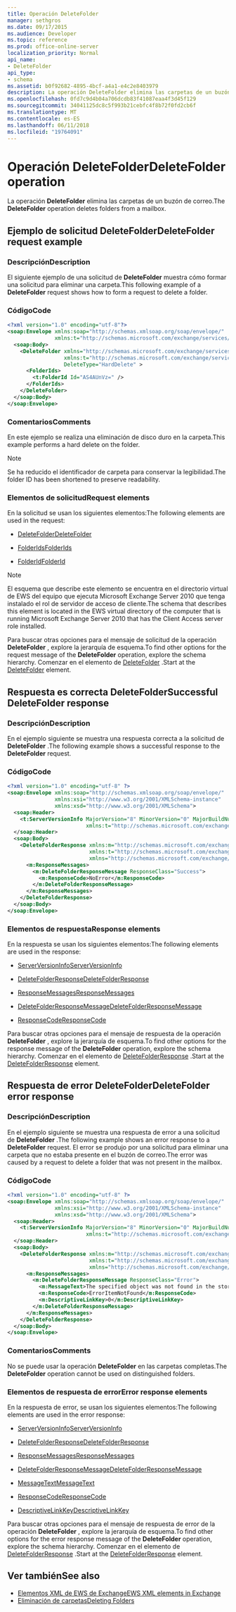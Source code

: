 ```yaml
---
title: Operación DeleteFolder
manager: sethgros
ms.date: 09/17/2015
ms.audience: Developer
ms.topic: reference
ms.prod: office-online-server
localization_priority: Normal
api_name:
- DeleteFolder
api_type:
- schema
ms.assetid: b0f92682-4895-4bcf-a4a1-e4c2e8403979
description: La operación DeleteFolder elimina las carpetas de un buzón de correo.
ms.openlocfilehash: 0fd7c9d4b04a706dcdb83f41087eaa4f3d45f129
ms.sourcegitcommit: 34041125dc8c5f993b21cebfc4f8b72f0fd2cb6f
ms.translationtype: MT
ms.contentlocale: es-ES
ms.lasthandoff: 06/11/2018
ms.locfileid: "19764091"
---
```

# <a name="deletefolder-operation"></a><span data-ttu-id="c5649-103">Operación DeleteFolder</span><span class="sxs-lookup"><span data-stu-id="c5649-103">DeleteFolder operation</span></span>

<span data-ttu-id="c5649-104">La operación **DeleteFolder** elimina las carpetas de un buzón de correo.</span><span class="sxs-lookup"><span data-stu-id="c5649-104">The **DeleteFolder** operation deletes folders from a mailbox.</span></span> 
  
## <a name="deletefolder-request-example"></a><span data-ttu-id="c5649-105">Ejemplo de solicitud DeleteFolder</span><span class="sxs-lookup"><span data-stu-id="c5649-105">DeleteFolder request example</span></span>

### <a name="description"></a><span data-ttu-id="c5649-106">Descripción</span><span class="sxs-lookup"><span data-stu-id="c5649-106">Description</span></span>

<span data-ttu-id="c5649-107">El siguiente ejemplo de una solicitud de **DeleteFolder** muestra cómo formar una solicitud para eliminar una carpeta.</span><span class="sxs-lookup"><span data-stu-id="c5649-107">This following example of a **DeleteFolder** request shows how to form a request to delete a folder.</span></span> 
  
### <a name="code"></a><span data-ttu-id="c5649-108">Código</span><span class="sxs-lookup"><span data-stu-id="c5649-108">Code</span></span>

```XML
<?xml version="1.0" encoding="utf-8"?>
<soap:Envelope xmlns:soap="http://schemas.xmlsoap.org/soap/envelope/"
               xmlns:t="http://schemas.microsoft.com/exchange/services/2006/types">
  <soap:Body>
    <DeleteFolder xmlns="http://schemas.microsoft.com/exchange/services/2006/messages"
                  xmlns:t="http://schemas.microsoft.com/exchange/services/2006/types" 
                  DeleteType="HardDelete" >
      <FolderIds>
        <t:FolderId Id="AS4AUnVz=" />
      </FolderIds>
    </DeleteFolder>
  </soap:Body>
</soap:Envelope>
```

### <a name="comments"></a><span data-ttu-id="c5649-109">Comentarios</span><span class="sxs-lookup"><span data-stu-id="c5649-109">Comments</span></span>

<span data-ttu-id="c5649-110">En este ejemplo se realiza una eliminación de disco duro en la carpeta.</span><span class="sxs-lookup"><span data-stu-id="c5649-110">This example performs a hard delete on the folder.</span></span>
  
> [!NOTE]
> <span data-ttu-id="c5649-111">Se ha reducido el identificador de carpeta para conservar la legibilidad.</span><span class="sxs-lookup"><span data-stu-id="c5649-111">The folder ID has been shortened to preserve readability.</span></span> 
  
### <a name="request-elements"></a><span data-ttu-id="c5649-112">Elementos de solicitud</span><span class="sxs-lookup"><span data-stu-id="c5649-112">Request elements</span></span>

<span data-ttu-id="c5649-113">En la solicitud se usan los siguientes elementos:</span><span class="sxs-lookup"><span data-stu-id="c5649-113">The following elements are used in the request:</span></span>
  
- [<span data-ttu-id="c5649-114">DeleteFolder</span><span class="sxs-lookup"><span data-stu-id="c5649-114">DeleteFolder</span></span>](deletefolder.md)
    
- [<span data-ttu-id="c5649-115">FolderIds</span><span class="sxs-lookup"><span data-stu-id="c5649-115">FolderIds</span></span>](folderids.md)
    
- [<span data-ttu-id="c5649-116">FolderId</span><span class="sxs-lookup"><span data-stu-id="c5649-116">FolderId</span></span>](folderid.md)
    
> [!NOTE]
> <span data-ttu-id="c5649-117">El esquema que describe este elemento se encuentra en el directorio virtual de EWS del equipo que ejecuta Microsoft Exchange Server 2010 que tenga instalado el rol de servidor de acceso de cliente.</span><span class="sxs-lookup"><span data-stu-id="c5649-117">The schema that describes this element is located in the EWS virtual directory of the computer that is running Microsoft Exchange Server 2010 that has the Client Access server role installed.</span></span> 
  
<span data-ttu-id="c5649-118">Para buscar otras opciones para el mensaje de solicitud de la operación **DeleteFolder** , explore la jerarquía de esquema.</span><span class="sxs-lookup"><span data-stu-id="c5649-118">To find other options for the request message of the **DeleteFolder** operation, explore the schema hierarchy.</span></span> <span data-ttu-id="c5649-119">Comenzar en el elemento de [DeleteFolder](deletefolder.md) .</span><span class="sxs-lookup"><span data-stu-id="c5649-119">Start at the [DeleteFolder](deletefolder.md) element.</span></span> 
  
## <a name="successful-deletefolder-response"></a><span data-ttu-id="c5649-120">Respuesta es correcta DeleteFolder</span><span class="sxs-lookup"><span data-stu-id="c5649-120">Successful DeleteFolder response</span></span>

### <a name="description"></a><span data-ttu-id="c5649-121">Descripción</span><span class="sxs-lookup"><span data-stu-id="c5649-121">Description</span></span>

<span data-ttu-id="c5649-122">En el ejemplo siguiente se muestra una respuesta correcta a la solicitud de **DeleteFolder** .</span><span class="sxs-lookup"><span data-stu-id="c5649-122">The following example shows a successful response to the **DeleteFolder** request.</span></span> 
  
### <a name="code"></a><span data-ttu-id="c5649-123">Código</span><span class="sxs-lookup"><span data-stu-id="c5649-123">Code</span></span>

```XML
<?xml version="1.0" encoding="utf-8" ?>
<soap:Envelope xmlns:soap="http://schemas.xmlsoap.org/soap/envelope/" 
               xmlns:xsi="http://www.w3.org/2001/XMLSchema-instance" 
               xmlns:xsd="http://www.w3.org/2001/XMLSchema">
  <soap:Header>
    <t:ServerVersionInfo MajorVersion="8" MinorVersion="0" MajorBuildNumber="595" MinorBuildNumber="0" 
                         xmlns:t="http://schemas.microsoft.com/exchange/services/2006/types" />
  </soap:Header>
  <soap:Body>
    <DeleteFolderResponse xmlns:m="http://schemas.microsoft.com/exchange/services/2006/messages" 
                          xmlns:t="http://schemas.microsoft.com/exchange/services/2006/types" 
                          xmlns="http://schemas.microsoft.com/exchange/services/2006/messages">
      <m:ResponseMessages>
        <m:DeleteFolderResponseMessage ResponseClass="Success">
          <m:ResponseCode>NoError</m:ResponseCode>
        </m:DeleteFolderResponseMessage>
      </m:ResponseMessages>
    </DeleteFolderResponse>
  </soap:Body>
</soap:Envelope>
```

### <a name="response-elements"></a><span data-ttu-id="c5649-124">Elementos de respuesta</span><span class="sxs-lookup"><span data-stu-id="c5649-124">Response elements</span></span>

<span data-ttu-id="c5649-125">En la respuesta se usan los siguientes elementos:</span><span class="sxs-lookup"><span data-stu-id="c5649-125">The following elements are used in the response:</span></span>
  
- [<span data-ttu-id="c5649-126">ServerVersionInfo</span><span class="sxs-lookup"><span data-stu-id="c5649-126">ServerVersionInfo</span></span>](serverversioninfo.md)
    
- [<span data-ttu-id="c5649-127">DeleteFolderResponse</span><span class="sxs-lookup"><span data-stu-id="c5649-127">DeleteFolderResponse</span></span>](deletefolderresponse.md)
    
- [<span data-ttu-id="c5649-128">ResponseMessages</span><span class="sxs-lookup"><span data-stu-id="c5649-128">ResponseMessages</span></span>](responsemessages.md)
    
- [<span data-ttu-id="c5649-129">DeleteFolderResponseMessage</span><span class="sxs-lookup"><span data-stu-id="c5649-129">DeleteFolderResponseMessage</span></span>](deletefolderresponsemessage.md)
    
- [<span data-ttu-id="c5649-130">ResponseCode</span><span class="sxs-lookup"><span data-stu-id="c5649-130">ResponseCode</span></span>](responsecode.md)
    
<span data-ttu-id="c5649-131">Para buscar otras opciones para el mensaje de respuesta de la operación **DeleteFolder** , explore la jerarquía de esquema.</span><span class="sxs-lookup"><span data-stu-id="c5649-131">To find other options for the response message of the **DeleteFolder** operation, explore the schema hierarchy.</span></span> <span data-ttu-id="c5649-132">Comenzar en el elemento de [DeleteFolderResponse](deletefolderresponse.md) .</span><span class="sxs-lookup"><span data-stu-id="c5649-132">Start at the [DeleteFolderResponse](deletefolderresponse.md) element.</span></span> 
  
## <a name="deletefolder-error-response"></a><span data-ttu-id="c5649-133">Respuesta de error DeleteFolder</span><span class="sxs-lookup"><span data-stu-id="c5649-133">DeleteFolder error response</span></span>

### <a name="description"></a><span data-ttu-id="c5649-134">Descripción</span><span class="sxs-lookup"><span data-stu-id="c5649-134">Description</span></span>

<span data-ttu-id="c5649-135">En el ejemplo siguiente se muestra una respuesta de error a una solicitud de **DeleteFolder** .</span><span class="sxs-lookup"><span data-stu-id="c5649-135">The following example shows an error response to a **DeleteFolder** request.</span></span> <span data-ttu-id="c5649-136">El error se produjo por una solicitud para eliminar una carpeta que no estaba presente en el buzón de correo.</span><span class="sxs-lookup"><span data-stu-id="c5649-136">The error was caused by a request to delete a folder that was not present in the mailbox.</span></span> 
  
### <a name="code"></a><span data-ttu-id="c5649-137">Código</span><span class="sxs-lookup"><span data-stu-id="c5649-137">Code</span></span>

```XML
<?xml version="1.0" encoding="utf-8" ?>
<soap:Envelope xmlns:soap="http://schemas.xmlsoap.org/soap/envelope/" 
               xmlns:xsi="http://www.w3.org/2001/XMLSchema-instance" 
               xmlns:xsd="http://www.w3.org/2001/XMLSchema">
  <soap:Header>
    <t:ServerVersionInfo MajorVersion="8" MinorVersion="0" MajorBuildNumber="595" MinorBuildNumber="0" 
                         xmlns:t="http://schemas.microsoft.com/exchange/services/2006/types" />
  </soap:Header>
  <soap:Body>
    <DeleteFolderResponse xmlns:m="http://schemas.microsoft.com/exchange/services/2006/messages" 
                          xmlns:t="http://schemas.microsoft.com/exchange/services/2006/types" 
                          xmlns="http://schemas.microsoft.com/exchange/services/2006/messages">
      <m:ResponseMessages>
        <m:DeleteFolderResponseMessage ResponseClass="Error">
          <m:MessageText>The specified object was not found in the store.</m:MessageText>
          <m:ResponseCode>ErrorItemNotFound</m:ResponseCode>
          <m:DescriptiveLinkKey>0</m:DescriptiveLinkKey>
        </m:DeleteFolderResponseMessage>
      </m:ResponseMessages>
    </DeleteFolderResponse>
  </soap:Body>
</soap:Envelope>
```

### <a name="comments"></a><span data-ttu-id="c5649-138">Comentarios</span><span class="sxs-lookup"><span data-stu-id="c5649-138">Comments</span></span>

<span data-ttu-id="c5649-139">No se puede usar la operación **DeleteFolder** en las carpetas completas.</span><span class="sxs-lookup"><span data-stu-id="c5649-139">The **DeleteFolder** operation cannot be used on distinguished folders.</span></span> 
  
### <a name="error-response-elements"></a><span data-ttu-id="c5649-140">Elementos de respuesta de error</span><span class="sxs-lookup"><span data-stu-id="c5649-140">Error response elements</span></span>

<span data-ttu-id="c5649-141">En la respuesta de error, se usan los siguientes elementos:</span><span class="sxs-lookup"><span data-stu-id="c5649-141">The following elements are used in the error response:</span></span>
  
- [<span data-ttu-id="c5649-142">ServerVersionInfo</span><span class="sxs-lookup"><span data-stu-id="c5649-142">ServerVersionInfo</span></span>](serverversioninfo.md)
    
- [<span data-ttu-id="c5649-143">DeleteFolderResponse</span><span class="sxs-lookup"><span data-stu-id="c5649-143">DeleteFolderResponse</span></span>](deletefolderresponse.md)
    
- [<span data-ttu-id="c5649-144">ResponseMessages</span><span class="sxs-lookup"><span data-stu-id="c5649-144">ResponseMessages</span></span>](responsemessages.md)
    
- [<span data-ttu-id="c5649-145">DeleteFolderResponseMessage</span><span class="sxs-lookup"><span data-stu-id="c5649-145">DeleteFolderResponseMessage</span></span>](deletefolderresponsemessage.md)
    
- [<span data-ttu-id="c5649-146">MessageText</span><span class="sxs-lookup"><span data-stu-id="c5649-146">MessageText</span></span>](messagetext.md)
    
- [<span data-ttu-id="c5649-147">ResponseCode</span><span class="sxs-lookup"><span data-stu-id="c5649-147">ResponseCode</span></span>](responsecode.md)
    
- [<span data-ttu-id="c5649-148">DescriptiveLinkKey</span><span class="sxs-lookup"><span data-stu-id="c5649-148">DescriptiveLinkKey</span></span>](descriptivelinkkey.md)
    
<span data-ttu-id="c5649-149">Para buscar otras opciones para el mensaje de respuesta de error de la operación **DeleteFolder** , explore la jerarquía de esquema.</span><span class="sxs-lookup"><span data-stu-id="c5649-149">To find other options for the error response message of the **DeleteFolder** operation, explore the schema hierarchy.</span></span> <span data-ttu-id="c5649-150">Comenzar en el elemento de [DeleteFolderResponse](deletefolderresponse.md) .</span><span class="sxs-lookup"><span data-stu-id="c5649-150">Start at the [DeleteFolderResponse](deletefolderresponse.md) element.</span></span> 
  
## <a name="see-also"></a><span data-ttu-id="c5649-151">Ver también</span><span class="sxs-lookup"><span data-stu-id="c5649-151">See also</span></span>

- [<span data-ttu-id="c5649-152">Elementos XML de EWS de Exchange</span><span class="sxs-lookup"><span data-stu-id="c5649-152">EWS XML elements in Exchange</span></span>](ews-xml-elements-in-exchange.md)
- [<span data-ttu-id="c5649-153">Eliminación de carpetas</span><span class="sxs-lookup"><span data-stu-id="c5649-153">Deleting Folders</span></span>](http://msdn.microsoft.com/library/1958add5-5071-4239-adb2-40f7a7d74aee%28Office.15%29.aspx)

